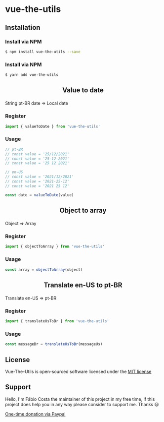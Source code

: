 # vue-the-utils

## Installation

### Install via NPM
```sh
$ npm install vue-the-utils --save
```

### Install via NPM
```sh
$ yarn add vue-the-utils
```

## <p align="center">Value to date</p>
String pt-BR date => Local date

### Register
```js
import { valueToDate } from 'vue-the-utils'
```

### Usage
```js
// pt-BR
// const value = '25/12/2021'
// const value = '25-12-2021'
// const value = '25 12 2021'

// en-US
// const value = '2021/12/2021'
// const value = '2021-25-12'
// const value = '2021 25 12'

const date = valueToDate(value)
```

## <p align="center">Object to array</p>
Object => Array

### Register
```js
import { objectToArray } from 'vue-the-utils'
```

### Usage
```js
const array = objectToArray(object)
```

## <p align="center">Translate en-US to pt-BR</p>
Translate en-US => pt-BR

### Register
```js
import { translateUsToBr } from 'vue-the-utils'
```

### Usage
```js
const messageBr = translateUsToBr(messageUs)
```

## License
Vue-The-Utils is open-sourced software licensed under the [MIT license](http://opensource.org/licenses/MIT)

## Support
Hello, I'm Fábio Costa the maintainer of this project in my free time, if this project does help you in any way please consider to support me. Thanks :smiley:

[One-time donation via Paypal](https://www.paypal.com/donate?hosted_button_id=LNB6FSZRGZAFW)